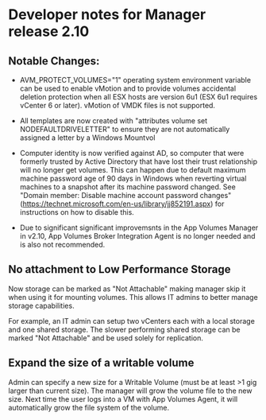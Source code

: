 # Developer notes for Manager release 2.10

## Notable Changes:

* AVM_PROTECT_VOLUMES="1" operating system environment variable can be used to enable vMotion and to provide volumes
accidental deletion protection when all ESX hosts are version 6u1 (ESX 6u1 requires vCenter 6 or later). vMotion of
VMDK files is not supported.

* All templates are now created with "attributes volume set NODEFAULTDRIVELETTER" to ensure they are not automatically assigned a letter by a Windows Mountvol

* Computer identity is now verified against AD, so computer that were formerly trusted by Active Directory that have lost their trust relationship will no longer get volumes. This can happen due to default maximum machine password age of 90 days in Windows when reverting virtual machines to a snapshot after its machine password changed. See "Domain member: Disable machine account password changes" (https://technet.microsoft.com/en-us/library/jj852191.aspx) for instructions on how to disable this.

* Due to significant significant improvemsnts in the App Volumes Manager in v2.10, App Volumes Broker Integration Agent is no longer needed and is also not recommended.


## No attachment to Low Performance Storage

Now storage can be marked as "Not Attachable" making manager skip it when using it for mounting volumes.  This allows IT
admins to better manage storage capabilities.

For example, an IT admin can setup two vCenters each with a local storage and one shared storage.  The slower performing
shared storage can be marked "Not Attachable" and be used solely for replication.


## Expand the size of a writable volume

Admin can specify a new size for a Writable Volume (must be at least >1 gig larger than current size). The manager will
grow the volume file to the new size.  Next time the user logs into a VM with App Volumes Agent, it will automatically
grow the file system of the volume.